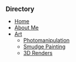 <!-- docs/_sidebar.md -->

<big><strong>Directory</strong></big>

<!-- * [Photomanipulation](photoManipulation.md) -->

* [Home](/)
* [About Me](aboutMe.md)
* [Art](art.md)
	* [Photomanipulation](photoManipulation.md)
	* [Smudge Painting](smudgePainting.md)
	* [3D Renders](3Drenders.md) 
